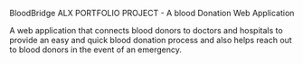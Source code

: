 BloodBridge
ALX PORTFOLIO PROJECT - A blood Donation Web Application

A web application that connects blood donors to doctors and hospitals to provide an easy and quick blood donation process and also helps reach out to blood donors in the event of an emergency.
